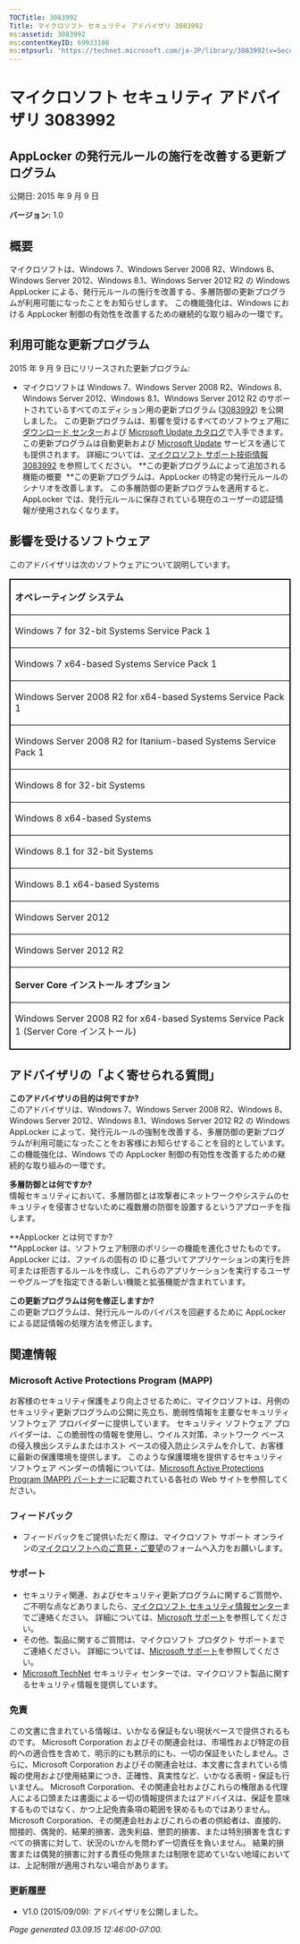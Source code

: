 ```yaml
---
TOCTitle: 3083992
Title: マイクロソフト セキュリティ アドバイザリ 3083992
ms:assetid: 3083992
ms:contentKeyID: 69933108
ms:mtpsurl: 'https://technet.microsoft.com/ja-JP/library/3083992(v=Security.10)'
---
```


マイクロソフト セキュリティ アドバイザリ 3083992
================================================

AppLocker の発行元ルールの施行を改善する更新プログラム
------------------------------------------------------

公開日: 2015 年 9 月 9 日

**バージョン:** 1.0

概要
----

<span id="sectionToggle0"></span>
マイクロソフトは、Windows 7、Windows Server 2008 R2、Windows 8、Windows Server 2012、Windows 8.1、Windows Server 2012 R2 の Windows AppLocker による、発行元ルールの施行を改善する、多層防御の更新プログラムが利用可能になったことをお知らせします。 この機能強化は、Windows における AppLocker 制御の有効性を改善するための継続的な取り組みの一環です。

利用可能な更新プログラム
------------------------

<span id="sectionToggle1"></span>
2015 年 9 月 9 日にリリースされた更新プログラム:

-   マイクロソフトは Windows 7、Windows Server 2008 R2、Windows 8、Windows Server 2012、Windows 8.1、Windows Server 2012 R2 のサポートされているすべてのエディション用の更新プログラム ([3083992](http://support.microsoft.com/kb/3083992)) を公開しました。 この更新プログラムは、影響を受けるすべてのソフトウェア用に[ダウンロード センター](https://www.microsoft.com/download/default.aspx)および [Microsoft Update カタログ](http://go.microsoft.com/fwlink/?linkid=96155)で入手できます。 この更新プログラムは自動更新および [Microsoft Update](http://go.microsoft.com/fwlink/?linkid=40747) サービスを通じても提供されます。 詳細については、[マイクロソフト サポート技術情報 3083992](http://support.microsoft.com/kb/3083992) を参照してください。
    **この更新プログラムによって追加される機能の概要 
    **この更新プログラムは、AppLocker の特定の発行元ルールのシナリオを改善します。 この多層防御の更新プログラムを適用すると、AppLocker では、発行元ルールに保存されている現在のユーザーの認証情報が使用されなくなります。

影響を受けるソフトウェア
------------------------

<span id="sectionToggle2"></span>
このアドバイザリは次のソフトウェアについて説明しています。

<p> </p>
<table style="border:1px solid black;">
<colgroup>
<col width="100%" />
</colgroup>
<tbody>
<tr class="odd">
<td style="border:1px solid black;"><p><strong>オペレーティング システム</strong></p></td>
</tr>
<tr class="even">
<td style="border:1px solid black;"><p>Windows 7 for 32-bit Systems Service Pack 1</p></td>
</tr>
<tr class="odd">
<td style="border:1px solid black;"><p>Windows 7 x64-based Systems Service Pack 1</p></td>
</tr>
<tr class="even">
<td style="border:1px solid black;"><p>Windows Server 2008 R2 for x64-based Systems Service Pack 1</p></td>
</tr>
<tr class="odd">
<td style="border:1px solid black;"><p>Windows Server 2008 R2 for Itanium-based Systems Service Pack 1</p></td>
</tr>
<tr class="even">
<td style="border:1px solid black;"><p>Windows 8 for 32-bit Systems</p></td>
</tr>
<tr class="odd">
<td style="border:1px solid black;"><p>Windows 8 x64-based Systems</p></td>
</tr>
<tr class="even">
<td style="border:1px solid black;"><p>Windows 8.1 for 32-bit Systems</p></td>
</tr>
<tr class="odd">
<td style="border:1px solid black;"><p>Windows 8.1 x64-based Systems</p></td>
</tr>
<tr class="even">
<td style="border:1px solid black;"><p>Windows Server 2012</p></td>
</tr>
<tr class="odd">
<td style="border:1px solid black;"><p>Windows Server 2012 R2</p></td>
</tr>
<tr class="even">
<td style="border:1px solid black;"><p><strong>Server Core インストール オプション</strong></p></td>
</tr>
<tr class="odd">
<td style="border:1px solid black;"><p>Windows Server 2008 R2 for x64-based Systems Service Pack 1 (Server Core インストール)</p></td>
</tr>
</tbody>
</table>
  
アドバイザリの「よく寄せられる質問」  
------------------------------------
  
<span id="sectionToggle3"></span>
**このアドバイザリの目的は何ですか?**  
このアドバイザリは、Windows 7、Windows Server 2008 R2、Windows 8、Windows Server 2012、Windows 8.1、Windows Server 2012 R2 の Windows AppLocker によって、発行元ルールの強制を改善する、多層防御の更新プログラムが利用可能になったことをお客様にお知らせすることを目的としています。 この機能強化は、Windows での AppLocker 制御の有効性を改善するための継続的な取り組みの一環です。
  
**多層防御とは何ですか?**  
情報セキュリティにおいて、多層防御とは攻撃者にネットワークやシステムのセキュリティを侵害させないために複数層の防御を設置するというアプローチを指します。
  
**AppLocker とは何ですか?  
**AppLocker は、ソフトウェア制限のポリシーの機能を進化させたものです。 AppLocker には、ファイルの固有の ID に基づいてアプリケーションの実行を許可または拒否するルールを作成し、これらのアプリケーションを実行するユーザーやグループを指定できる新しい機能と拡張機能が含まれています。
  
**この更新プログラムは何を修正しますか?**  
この更新プログラムは、発行元ルールのバイパスを回避するために AppLocker による認証情報の処理方法を修正します。
  
関連情報  
--------
  
<span id="sectionToggle4"></span>
### Microsoft Active Protections Program (MAPP)
  
お客様のセキュリティ保護をより向上させるために、マイクロソフトは、月例のセキュリティ更新プログラムの公開に先立ち、脆弱性情報を主要なセキュリティ ソフトウェア プロバイダーに提供しています。 セキュリティ ソフトウェア プロバイダーは、この脆弱性の情報を使用し、ウイルス対策、ネットワーク ベースの侵入検出システムまたはホスト ベースの侵入防止システムを介して、お客様に最新の保護環境を提供します。 このような保護環境を提供するセキュリティ ソフトウェア ベンダーの情報については、[Microsoft Active Protections Program (MAPP) パートナー](http://go.microsoft.com/fwlink/?linkid=215201)に記載されている各社の Web サイトを参照してください。
  
### フィードバック
  
-   フィードバックをご提供いただく際は、マイクロソフト サポート オンラインの[マイクロソフトへのご意見・ご要望](http://support.microsoft.com/kb/?scid=sw;en;1257&amp;showpage=1&amp;ws=technet&amp;sd=tech)のフォームへ入力をお願いします。
  
### サポート
  
-   セキュリティ関連、およびセキュリティ更新プログラムに関するご質問や、ご不明な点などありましたら、[マイクロソフト セキュリティ情報センター](http://go.microsoft.com/fwlink/?linkid=21131)までご連絡ください。 詳細については、[Microsoft サポート](http://support.microsoft.com/)を参照してください。  
-   その他、製品に関するご質問は、マイクロソフト プロダクト サポートまでご連絡ください。 詳細については、[Microsoft サポート](http://go.microsoft.com/fwlink/?linkid=21155)を参照してください。  
-   [Microsoft TechNet](http://go.microsoft.com/fwlink/?linkid=21132) セキュリティ センターでは、マイクロソフト製品に関するセキュリティ情報を提供しています。
  
### 免責
  
この文書に含まれている情報は、いかなる保証もない現状ベースで提供されるものです。 Microsoft Corporation およびその関連会社は、市場性および特定の目的への適合性を含めて、明示的にも黙示的にも、一切の保証をいたしません。さらに、Microsoft Corporation およびその関連会社は、本文書に含まれている情報の使用および使用結果につき、正確性、真実性など、いかなる表明・保証も行いません。 Microsoft Corporation、その関連会社およびこれらの権限ある代理人による口頭または書面による一切の情報提供またはアドバイスは、保証を意味するものではなく、かつ上記免責条項の範囲を狭めるものではありません。Microsoft Corporation、その関連会社およびこれらの者の供給者は、直接的、間接的、偶発的、結果的損害、逸失利益、懲罰的損害、または特別損害を含むすべての損害に対して、状況のいかんを問わず一切責任を負いません。 結果的損害または偶発的損害に対する責任の免除または制限を認めていない地域においては、上記制限が適用されない場合があります。
  
### 更新履歴
  
-   V1.0 (2015/09/09): アドバイザリを公開しました。
  
*Page generated 03.09.15 12:46:00-07:00.*
